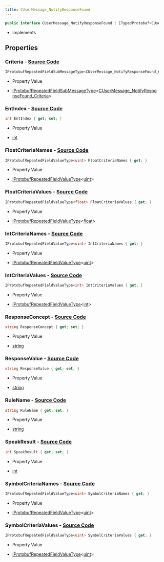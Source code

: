 ```yaml
---
title: CUserMessage_NotifyResponseFound
---
```


```csharp
public interface CUserMessage_NotifyResponseFound : ITypedProtobuf<CUserMessage_NotifyResponseFound>, INativeHandle, INetMessage<CUserMessage_NotifyResponseFound>, IDisposable
```

- Implements

## Properties

### **Criteria** - [Source Code](https://github.com/swiftly-solution/swiftlys2/blob/main/managed/src/SwiftlyS2.Generated/Protobufs/Interfaces/CUserMessage_NotifyResponseFound.cs#L30)

```csharp
IProtobufRepeatedFieldSubMessageType<CUserMessage_NotifyResponseFound_Criteria> Criteria { get; }
```

- Property Value

- [IProtobufRepeatedFieldSubMessageType](/docs/api/shared/netmessages/iprotobufrepeatedfieldsubmessagetype-1)<[CUserMessage_NotifyResponseFound_Criteria](/docs/api/shared/protobufdefinitions/cusermessage_notifyresponsefound_criteria)>

### **EntIndex** - [Source Code](https://github.com/swiftly-solution/swiftlys2/blob/main/managed/src/SwiftlyS2.Generated/Protobufs/Interfaces/CUserMessage_NotifyResponseFound.cs#L18)

```csharp
int EntIndex { get; set; }
```

- Property Value

- [int](https://learn.microsoft.com/dotnet/api/system.int32)

### **FloatCriteriaNames** - [Source Code](https://github.com/swiftly-solution/swiftlys2/blob/main/managed/src/SwiftlyS2.Generated/Protobufs/Interfaces/CUserMessage_NotifyResponseFound.cs#L39)

```csharp
IProtobufRepeatedFieldValueType<uint> FloatCriteriaNames { get; }
```

- Property Value

- [IProtobufRepeatedFieldValueType](/docs/api/shared/netmessages/iprotobufrepeatedfieldvaluetype-1)<[uint](https://learn.microsoft.com/dotnet/api/system.uint32)>

### **FloatCriteriaValues** - [Source Code](https://github.com/swiftly-solution/swiftlys2/blob/main/managed/src/SwiftlyS2.Generated/Protobufs/Interfaces/CUserMessage_NotifyResponseFound.cs#L42)

```csharp
IProtobufRepeatedFieldValueType<float> FloatCriteriaValues { get; }
```

- Property Value

- [IProtobufRepeatedFieldValueType](/docs/api/shared/netmessages/iprotobufrepeatedfieldvaluetype-1)<[float](https://learn.microsoft.com/dotnet/api/system.single)>

### **IntCriteriaNames** - [Source Code](https://github.com/swiftly-solution/swiftlys2/blob/main/managed/src/SwiftlyS2.Generated/Protobufs/Interfaces/CUserMessage_NotifyResponseFound.cs#L33)

```csharp
IProtobufRepeatedFieldValueType<uint> IntCriteriaNames { get; }
```

- Property Value

- [IProtobufRepeatedFieldValueType](/docs/api/shared/netmessages/iprotobufrepeatedfieldvaluetype-1)<[uint](https://learn.microsoft.com/dotnet/api/system.uint32)>

### **IntCriteriaValues** - [Source Code](https://github.com/swiftly-solution/swiftlys2/blob/main/managed/src/SwiftlyS2.Generated/Protobufs/Interfaces/CUserMessage_NotifyResponseFound.cs#L36)

```csharp
IProtobufRepeatedFieldValueType<int> IntCriteriaValues { get; }
```

- Property Value

- [IProtobufRepeatedFieldValueType](/docs/api/shared/netmessages/iprotobufrepeatedfieldvaluetype-1)<[int](https://learn.microsoft.com/dotnet/api/system.int32)>

### **ResponseConcept** - [Source Code](https://github.com/swiftly-solution/swiftlys2/blob/main/managed/src/SwiftlyS2.Generated/Protobufs/Interfaces/CUserMessage_NotifyResponseFound.cs#L27)

```csharp
string ResponseConcept { get; set; }
```

- Property Value

- [string](https://learn.microsoft.com/dotnet/api/system.string)

### **ResponseValue** - [Source Code](https://github.com/swiftly-solution/swiftlys2/blob/main/managed/src/SwiftlyS2.Generated/Protobufs/Interfaces/CUserMessage_NotifyResponseFound.cs#L24)

```csharp
string ResponseValue { get; set; }
```

- Property Value

- [string](https://learn.microsoft.com/dotnet/api/system.string)

### **RuleName** - [Source Code](https://github.com/swiftly-solution/swiftlys2/blob/main/managed/src/SwiftlyS2.Generated/Protobufs/Interfaces/CUserMessage_NotifyResponseFound.cs#L21)

```csharp
string RuleName { get; set; }
```

- Property Value

- [string](https://learn.microsoft.com/dotnet/api/system.string)

### **SpeakResult** - [Source Code](https://github.com/swiftly-solution/swiftlys2/blob/main/managed/src/SwiftlyS2.Generated/Protobufs/Interfaces/CUserMessage_NotifyResponseFound.cs#L51)

```csharp
int SpeakResult { get; set; }
```

- Property Value

- [int](https://learn.microsoft.com/dotnet/api/system.int32)

### **SymbolCriteriaNames** - [Source Code](https://github.com/swiftly-solution/swiftlys2/blob/main/managed/src/SwiftlyS2.Generated/Protobufs/Interfaces/CUserMessage_NotifyResponseFound.cs#L45)

```csharp
IProtobufRepeatedFieldValueType<uint> SymbolCriteriaNames { get; }
```

- Property Value

- [IProtobufRepeatedFieldValueType](/docs/api/shared/netmessages/iprotobufrepeatedfieldvaluetype-1)<[uint](https://learn.microsoft.com/dotnet/api/system.uint32)>

### **SymbolCriteriaValues** - [Source Code](https://github.com/swiftly-solution/swiftlys2/blob/main/managed/src/SwiftlyS2.Generated/Protobufs/Interfaces/CUserMessage_NotifyResponseFound.cs#L48)

```csharp
IProtobufRepeatedFieldValueType<uint> SymbolCriteriaValues { get; }
```

- Property Value

- [IProtobufRepeatedFieldValueType](/docs/api/shared/netmessages/iprotobufrepeatedfieldvaluetype-1)<[uint](https://learn.microsoft.com/dotnet/api/system.uint32)>

